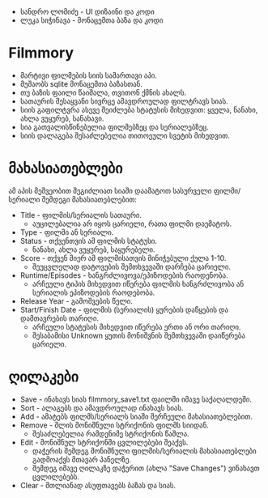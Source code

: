 - სანდრო ლომიძე - UI დიზაინი და კოდი
- ლუკა სიჭინავა - მონაცემთა ბაზა და კოდი

# Filmmory
- მარტივი ფილმების სიის სამართავი აპი.
- მუშაობს sqlite მონაცემთა ბაზასთან.
- თუ ბაზის ფაილი წაიშალა, თვითონ ქმნის ახალს.
- სათაურის შესაყვანი სივრცე ამავდროულად ფილტრავს სიას.
- სიის გაფილტვრა ასევე შეიძლება სტატუსის მიხედვით: ყველა, ნანახი, ახლა ვუყურებ, სანახავი.
- სია გათვალისწინებულია ფილმებზეც და სერიალებზეც.
- სიის დალაგება შესაძლებელია თითოეული სვეტის მიხედვით.

# მახასიათებლები
ამ აპის მეშვეობით შეგიძლიათ სიაში დაამატოთ სასურველი ფილმი/სერიალი შემდეგი მახასიათებლებით:
- Title - ფილმის/სერიალის სათაური.
  - აუცილებალია არ იყოს ცარიელი, რათა ფილმი დაემატოს.
- Type - ფილმი ან სერიალი.
- Status - თქვენთვის ამ ფილმის სტატუსი.
  - ნანახი, ახლა ვუყურებ, საყურებელი.
- Score - თქვენ მიერ ამ ფილმისათვის მინიჭებული ქულა 1-10.
  - შეუცვლელად დატოვების შემთხვევაში დარჩება ცარიელი.
- Runtime/Episodes - ხანგრძლივოვა/ეპიზოდების რაოდენობა.
  - არჩეული ტიპის მიხედვით იწერება ფილმის ხანგრძლივობა ან სერიალის ეპიზოდების რაოდებობა.
- Release Year - გამოშვების წელი.
- Start/Finish Date - ფილმის (სერიალის) ყურების დაწყების და დამთავრების თარიღი.
  - არჩეული სტატუსის მიხედვით იწერება ერთი ან ორი თარიღი.
  - შესაბამისი Unknown ყუთის მონიშვნის შემთხვევაში დაიწერება ცარიელი.


# ღილაკები
- Save - ინახავს სიას filmmory_save1.txt ფაილში იმავე საქაღალდეში.
- Sort - ალაგებს და ამავდროულად ინახავს სიას.
- Add - ამატებს ფილმს/სერიალს სიაში შერჩეული მახასიათებლებით.
- Remove - შლის მონიშნული სტრიქონის ფილმს სიიდან.
  - შესაძლებელია რამდენიმე სტრიქონის წაშლა.
- Edit - მონიშნულ სტრიქონში ცვლილებები შეაქვს.
  - დაჭერის შემდეგ მონიშნული ფილმის/სერიალის მახასიათებლები გადმოაქვს მთავარ პანელზე.
  - შემდეგ იმავე ღილაკზე დაჭერით (ახლა "Save Changes") ვინახავთ ცვლილებებს.
- Clear - მთლიანად ასუფთავებს ბაზას და სიას.
